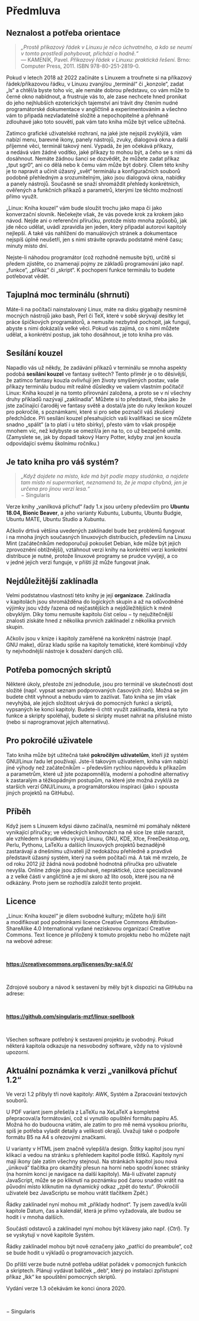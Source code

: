 <!--

Linux Kniha kouzel, předmluva
Copyright (c) 2019 Singularis <singularis@volny.cz>

Toto dílo je dílem svobodné kultury; můžete ho šířit a modifikovat pod
podmínkami licence Creative Commons Attribution-ShareAlike 4.0 International
vydané neziskovou organizací Creative Commons. Text licence je přiložený
k tomuto projektu nebo ho můžete najít na webové adrese:

https://creativecommons.org/licenses/by-sa/4.0/

-->

# Předmluva

## Neznalost a potřeba orientace

> *„Prostě příkazový řádek v Linuxu je něco úchvatného, a kdo se neumí v tomto prostředí pohybovat, přichází*
> *o hodně.“*<br>— KAMENÍK, Pavel. *Příkazový řádek v Linuxu: praktická řešení.* Brno: Computer Press, 2011. ISBN 978-80-251-2819-0.

<neodsadit>Pokud v letech 2018 až 2022 začínáte s Linuxem a troufnete si na
příkazový řádek/příkazovou řádku, v Linuxu zvaný/ou „terminál“ či „konzole“,
zadat „ls“ a chtěl/a byste toho víc, ale nemáte dobrou představu, co vám může
to černé okno nabídnout, a frustruje vás to, ale zase nechcete hned pronikat
do jeho nejhlubších ezoterických tajemství ani trávit dny čtením nudné
programátorské dokumentace v angličtině a experimentováním a všechno
vám to připadá nezvladatelně složité a nepochopitelné a přehnaně zdlouhavé
jako toto souvětí, pak vám tato kniha může být velice užitečná.

Zatímco grafické uživatelské rozhraní, na jaké jste nejspíš zvyklý/á, vám nabízí
menu, barevné ikony, panely nástrojů, zvuky, dialogová okna a další příjemné věci,
terminál takový není. Vypadá, že jen očekává příkazy, a nedává vám žádné vodítko,
jaké příkazy to mohou být, a čeho se s nimi dá dosáhnout.
Nemáte žádnou šanci se dozvědět, že můžete zadat příkaz „tput sgr0“,
ani co dělá nebo k čemu vám může být dobrý.
Cílem této knihy je to napravit a učinit úžasný „svět“ terminálu
a konfiguračních souborů podobně přehledným a srozumitelným,
jako jsou dialogová okna, nabídky a panely nástrojů.
Současně se snaží shromáždit přehledy konkrétních, ověřených a funkčních příkazů
a parametrů, kterými lze těchto možností přímo využít.

<!--
*Veškerá moc terminálu přehledně, pro začátečníky i pokročilé.*
-->

„Linux: Kniha kouzel“ vám bude sloužit trochu jako mapa či jako konverzační slovník.
Nečekejte však, že vás povede krok za krokem jako návod.
Nejde ani o referenční příručku, protože místo mnoha způsobů, jak jde něco udělat,
uvádí zpravidla jen jeden, který připadal autorovi kapitoly nejlepší.
A také vás nahlížení do manuálových stránek a dokumentace nejspíš úplně neušetří,
jen s nimi strávíte opravdu podstatně méně času; minuty místo dní.

Nejste-li náhodou programátor (což rozhodně nemusíte být), určitě si předem zjistěte,
co znamenají pojmy ze základů programování jako např. „funkce“, „příkaz“ či „skript“.
K pochopení funkce terminálu to budete potřebovat vědět.

## Tajuplná moc terminálu (shrnutí)

Máte-li na počítači nainstalovaný Linux, máte na disku gigabajty nesmírně mocných
nástrojů jako bash, Perl či TeX, které v sobě skrývají desítky let práce špičkových
programátorů, a nemusíte nezbytně pochopit, jak fungují, abyste s nimi dokázal/a
velké věci. Pokud vás zajímá, co s nimi můžete udělat, a konkrétní postup,
jak toho dosáhnout, je toto kniha pro vás.

## Sesílání kouzel

Napadlo vás už někdy, že zadávání příkazů v terminálu se mnoha aspekty podobá
**sesílání kouzel** ve fantasy světech? Tento příměr je o to děsivější, že zatímco
fantasy kouzla ovlivňují jen životy smyšlených postav, vaše příkazy terminálu budou mít
reálné důsledky ve vašem vlastním počítači! Linux: Kniha kouzel je na tomto přirovnání
založena, a proto se v ní všechny druhy příkladů nazývají „zaklínadla“.
Můžete si to představit, třeba jako že jste začínající čaroděj ve fantasy světě a dostal/a
jste do ruky lexikon kouzel pro pokročilé, s poznámkami, které si pro sebe poznačil
váš zkušený předchůdce. Při sesílání kouzel přesahujících vaši kvalifikaci
se sice můžete snadno „spálit“ (a to platí i u této sbírky),
přesto vám to však prospěje mnohem víc, než kdybyste se omezil/a jen na to,
co už bezpečně umíte. (Zamyslete se, jak by dopadl takový Harry Potter,
kdyby znal jen kouzla odpovídající svému školnímu ročníku.)

## Je tato kniha pro váš systém?

> *„Když dojdete na místo, kde má být podle mapy studánka, a najdete tam místo ní supermarket, neznamená to, že je mapa chybná, jen je určena pro jinou verzi lesa.“*<br>− Singularis

<neodsadit>Verze knihy „vanilková příchuť“ řady 1.x jsou určeny především pro
**Ubuntu 18.04, Bionic Beaver**, a jeho varianty Kubuntu, Lubuntu, Ubuntu Budgie,
Ubuntu MATE, Ubuntu Studio a Xubuntu.

Ačkoliv drtivá většina uvedených zaklínadel bude bez problémů fungovat i na mnoha
jiných současných linuxových distribucích, především na Linuxu Mint
(začátečníkům nedoporučuji pokoušet Debian, kde může být jejich zprovoznění obtížnější),
vztáhnout verzi knihy na konkrétní verzi konkrétní distribuce je nutné,
protože linuxové programy se prudce vyvíjejí, a co v jedné jejich verzi funguje,
v příští již může fungovat jinak.

## Nejdůležitější zaklínadla

Velmi podstatnou vlastností této knihy je její **organizace**.
Zaklínadla v kapitolách jsou shromážděna do logických skupin
a až na odůvodněné výjimky jsou vždy řazena od nejčastějších a nejdůležitějších
k méně obvyklým. Díky tomu nemusíte kapitolu číst celou − ty nejužitečnější znalosti
získáte hned z několika prvních zaklínadel z několika prvních skupin.

Ačkoliv jsou v knize i kapitoly zaměřené na konkrétní nástroje (např. GNU make),
důraz kladu spíše na kapitoly tematické, které kombinují vždy ty nejvhodnější
nástroje k dosažení daných cílů.

## Potřeba pomocných skriptů

Některé úkoly, přestože zní jednoduše, jsou pro terminál ve skutečnosti dost složité
(např. vypsat seznam podporovaných časových zón). Možná se jim budete chtít vyhnout
a nebudu vám to zazlívat. Tato kniha se jim však nevyhýbá, ale jejich složitost ukrývá
do pomocných funkcí a skriptů, vypsaných ke konci kapitoly. Budete-li chtít využít
zaklínadla, která na tyto funkce a skripty spoléhají, budete si skripty muset nahrát
na příslušné místo (nebo si naprogramovat jejich alternativu).

## Pro pokročilé uživatele

Tato kniha může být užitečná také **pokročilým uživatelům**, kteří již
systém GNU/Linux řadu let používají. Jste-li takovým uživatelem, kniha vám nabízí
jiné výhody než začátečníkům − především rychlou nápovědu k příkazům a parametrům,
které už jste pozapomněl/a, moderní a pohodlné alternativy k zastaralým
a těžkopádným postupům, na které jste možná zvykl/á ze starších verzí GNU/Linuxu, a programátorskou inspiraci (jako i spousta jiných projektů na GitHubu).

## Příběh

Když jsem s Linuxem kdysi dávno začínal/a, nesmírně mi pomáhaly některé vynikající příručky;
ve vědeckých knihovnách na ně sice lze stále narazit, ale vzhledem k prudkému vývoji Linuxu,
GNU, KDE, Xfce, FreeDesktop.org, Perlu, Pythonu, LaTeXu a dalších linuxových projektů beznadějně
zastarávají a dnešnímu uživateli již nedokážou přehledně a pravdivě představit
úžasný systém, který na svém počítači má.
A tak mě mrzelo, že od roku 2012 již žádná nová podobně hodnotná příručka pro uživatele
nevyšla. Online zdroje jsou zdlouhavé, nepraktické, úzce specializované a z velké části
v angličtině a je mi skoro až líto osob, které jsou na ně odkázány.
Proto jsem se rozhodl/a založit tento projekt.

## Licence

„Linux: Kniha kouzel“ je dílem svobodné kultury; můžete ho/ji šířit a modifikovat
pod podmínkami licence Creative Commons Attribution-ShareAlike 4.0 International
vydané neziskovou organizací Creative Commons. Text licence je přiložený
k tomuto projektu nebo ho můžete najít na webové adrese:

&nbsp;

<neodsadit>**https://creativecommons.org/licenses/by-sa/4.0/**

&nbsp;

<neodsadit>Zdrojové soubory a návod k sestavení by měly být k dispozici na GitHubu na adrese:

&nbsp;

<neodsadit>**https://github.com/singularis-mzf/linux-spellbook**

&nbsp;

<neodsadit>Všechen software potřebný k sestavení projektu je svobodný.
Pokud některá kapitola odkazuje na nesvobodný software, vždy na to výslovně upozorní.

## Aktuální poznámka k verzi „vanilková příchuť 1.2“

Ve verzi 1.2 přibyly tři nové kapitoly: AWK, Systém a Zpracování textových souborů.

U PDF variant jsem přešel/a z LaTeXu na XeLaTeX a kompletně
přepracoval/a formátování, což si vynutilo opuštění formátu papíru A5.
Možná ho do budoucna vrátím, ale zatím to pro mě nemá vysokou prioritu, spíš je potřeba
vyladit detaily a velikosti okrajů. Uvažuji také o podpoře formátu B5 na A4
s ořezovými značkami.

U varianty v HTML jsem značně vylepšil/a design. Štítky kapitol jsou nyní klikací
a vedou na stránku s přehledem kapitol podle štítků. Kapitoly nyní mají ikony
(ale zatím všechny stejnou). Na stránkách kapitol jsou nová „úniková“ tlačítka
pro okamžitý přesun na horní nebo spodní konec stránky (na horním konci je navigace
na další kapitoly). Má-li uživatel zapnutý JavaScript, může se po kliknutí
na poznámku pod čarou snadno vrátit na původní místo kliknutím na dynamický odkaz
„zpět do textu“. (Pokročilí uživatelé bez JavaScriptu se mohou vrátit tlačítkem Zpět.)

Řádky zaklínadel nyní mohou mít „příklady hodnot“. Ty jsem zavedl/a kvůli kapitole
Datum, čas a kalendář, která je přímo vyžadovala, ale budou se hodit i v mnoha dalších.

Součástí odstavců a zaklínadel nyní mohou být klávesy jako např. {_Ctrl_}.
Ty se vyskytují v nové kapitole Systém.

Řádky zaklínadel mohou být nově označeny jako „patřící do preambule“,
což se bude hodit u výkladů o programovacích jazycích.

Do příští verze bude nutně potřeba udělat pořádek v pomocných funkcích a skriptech.
Plánuji vydávat balíček „.deb“, který po instalaci zpřístupní příkaz „lkk“
ke spouštění pomocných skriptů.

Vydání verze 1.3 očekávám ke konci února 2020.

&nbsp;

<neodsadit>− Singularis
